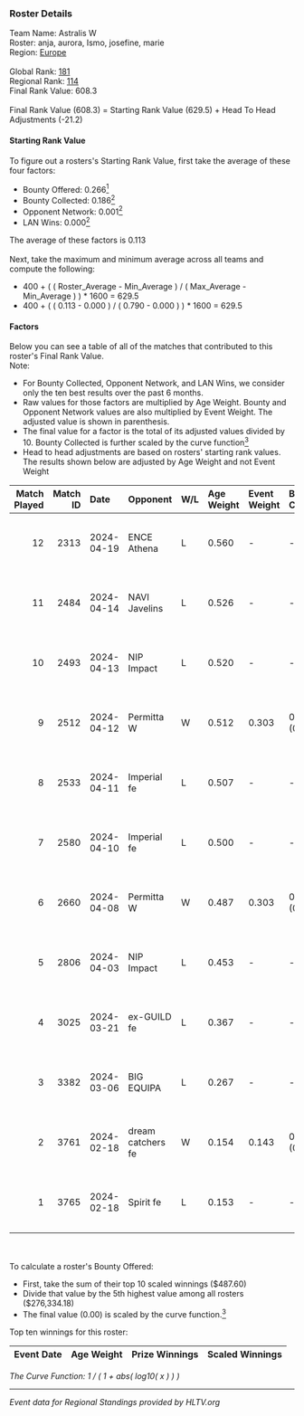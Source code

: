 ### Roster Details<br />
Team Name: Astralis W<br />
Roster: anja, aurora, Ismo, josefine, marie<br />
Region: [Europe]( ../standings_europe.md)<br />
<br />
Global Rank: [181](../standings_global.md)<br />
Regional Rank: [114]( ../standings_europe.md)<br />
Final Rank Value:  608.3<br />
<br />
Final Rank Value (608.3) = Starting Rank Value (629.5) + Head To Head Adjustments (-21.2)<br />

#### Starting Rank Value<br />
To figure out a rosters's Starting Rank Value, first take the average of these four factors:<br />
- Bounty Offered: 0.266[<sup>1</sup>](#table2)
- Bounty Collected: 0.186[<sup>2</sup>](#table1)
- Opponent Network: 0.001[<sup>2</sup>](#table1)
- LAN Wins: 0.000[<sup>2</sup>](#table1)

The average of these factors is 0.113<br />
<br />
Next, take the maximum and minimum average across all teams and compute the following:<br />
- 400 + ( ( Roster_Average - Min_Average ) / ( Max_Average - Min_Average ) ) * 1600 = 629.5
- 400 + ( ( 0.113 - 0.000 ) / ( 0.790 - 0.000 ) ) * 1600 = 629.5


#### Factors<br />
Below you can see a table of all of the matches that contributed to this roster's Final Rank Value.<br />
Note:<br />

- For Bounty Collected, Opponent Network, and LAN Wins, we consider only the ten best results over the past 6 months.
- Raw values for those factors are multiplied by Age Weight. Bounty and Opponent Network values are also multiplied by Event Weight. The adjusted value is shown in parenthesis.
- The final value for a factor is the total of its adjusted values divided by 10. Bounty Collected is further scaled by the curve function[<sup>3</sup>](#curveFunction)
- Head to head adjustments are based on rosters' starting rank values. The results shown below are adjusted by Age Weight and not Event Weight
<span id="table1"></span><br />


| Match Played | Match ID | Date       | Opponent          | W/L | Age Weight | Event Weight | Bounty Collected | Opponent Network | LAN Wins  | H2H Adj. | Roster                              |
| -: | -: | :- | :- | :- | :- | :- | :- | :- | :- | -: | :- |
|           12 |     2313 | 2024-04-19 | ENCE Athena       | L   | 0.560      | -            | -                | -                | -         |    -8.26 | anja, aurora, Ismo, josefine, marie |
|           11 |     2484 | 2024-04-14 | NAVI Javelins     | L   | 0.526      | -            | -                | -                | -         |    -3.75 | anja, aurora, Ismo, josefine, marie |
|           10 |     2493 | 2024-04-13 | NIP Impact        | L   | 0.520      | -            | -                | -                | -         |    -5.54 | anja, aurora, Ismo, josefine, marie |
|            9 |     2512 | 2024-04-12 | Permitta W        | W   | 0.512      | 0.303        | 0.000 (0.000)    | 0.020 (0.003)    | 0 (0.000) |     5.54 | anja, aurora, Ismo, josefine, marie |
|            8 |     2533 | 2024-04-11 | Imperial fe       | L   | 0.507      | -            | -                | -                | -         |    -1.12 | anja, aurora, Ismo, josefine, marie |
|            7 |     2580 | 2024-04-10 | Imperial fe       | L   | 0.500      | -            | -                | -                | -         |    -1.12 | anja, aurora, Ismo, josefine, marie |
|            6 |     2660 | 2024-04-08 | Permitta W        | W   | 0.487      | 0.303        | 0.000 (0.000)    | 0.020 (0.003)    | 0 (0.000) |     5.20 | anja, aurora, Ismo, josefine, marie |
|            5 |     2806 | 2024-04-03 | NIP Impact        | L   | 0.453      | -            | -                | -                | -         |    -5.33 | anja, aurora, Ismo, josefine, marie |
|            4 |     3025 | 2024-03-21 | ex-GUILD fe       | L   | 0.367      | -            | -                | -                | -         |    -5.19 | anja, aurora, Ismo, josefine, marie |
|            3 |     3382 | 2024-03-06 | BIG EQUIPA        | L   | 0.267      | -            | -                | -                | -         |    -2.41 | anja, aurora, Ismo, josefine, marie |
|            2 |     3761 | 2024-02-18 | dream catchers fe | W   | 0.154      | 0.143        | 0.019 (0.000)    | 0.182 (0.004)    | 0 (0.000) |     3.03 | anja, aurora, Ismo, josefine, marie |
|            1 |     3765 | 2024-02-18 | Spirit fe         | L   | 0.153      | -            | -                | -                | -         |    -2.27 | anja, aurora, Ismo, josefine, marie |

<br />
<span id="table2"></span><br />
To calculate a roster's Bounty Offered:<br />

- First, take the sum of their top 10 scaled winnings ($487.60)
- Divide that value by the 5th highest value among all rosters ($276,334.18)
- The final value (0.00) is scaled by the curve function.[<sup>3</sup>](#curveFunction)

Top ten winnings for this roster:<br />

| Event Date | Age Weight | Prize Winnings | Scaled Winnings |
| :- | -: | :- | :- |


<span id="curveFunction"></span>_The Curve Function: 1 / ( 1 + abs( log10( x ) ) )_<br />

---
_Event data for Regional Standings provided by HLTV.org_<br />
